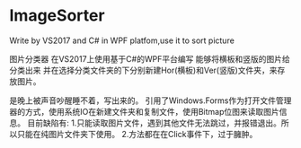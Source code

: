 # ImageSorter
Write by VS2017 and C# in WPF platfom,use it to sort picture

图片分类器
在VS2017上使用基于C#的WPF平台编写
能够将横板和竖版的图片给分类出来
并在选择分类文件夹的下分别新建Hor(横板)和Ver(竖版)文件夹，来存放图片。

是晚上被声音吵醒睡不着，写出来的。
引用了Windows.Forms作为打开文件管理器的方式，使用系统IO在新建文件夹和复制文件，使用Bitmap位图来读取图片信息。
目前缺陷有:
1.只能读取图片文件，遇到其他文件无法跳过，并报错退出。所以只能在纯图片文件夹下使用。
2.方法都在在Click事件下，过于臃肿。

